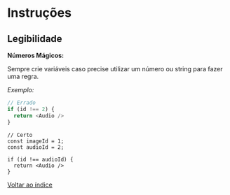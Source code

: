# Instruções

## Legibilidade

**Números Mágicos:**

Sempre crie variáveis caso precise utilizar um número ou string para fazer uma regra.

_Exemplo:_

```typescript
// Errado
if (id !== 2) {
  return <Audio />
}
```

```tsx
// Certo
const imageId = 1;
const audioId = 2;

if (id !== audioId) {
  return <Audio />
}
```

[Voltar ao índice](./index.md)
